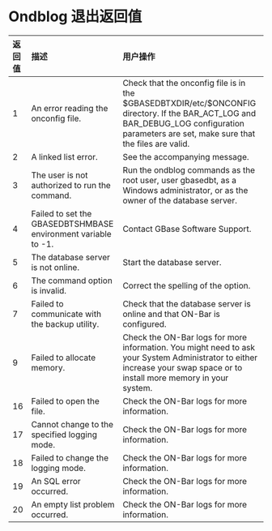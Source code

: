 # Ondblog 退出返回值  

|返回值|描述|用户操作|
|:---|:---|:---|
|1|An error reading the onconfig file.	|Check that the onconfig file is in the \$GBASEDBTXDIR/etc/\$ONCONFIG directory. If the BAR_ACT_LOG and BAR_DEBUG_LOG configuration parameters are set, make sure that the files are valid.|
|2|A linked list error.	|See the accompanying message.|
|3|The user is not authorized to run the command.	|Run the ondblog commands as the root user, user gbasedbt, as a Windows administrator, or as the owner of the database server.|
|4|Failed to set the GBASEDBTSHMBASE environment variable to -1.	|Contact GBase Software Support.|
|5|The database server is not online.	|Start the database server.|
|6|The command option is invalid.	|Correct the spelling of the option.|
|7|Failed to communicate with the backup utility.	|Check that the database server is online and that ON-Bar is configured.|
|9|Failed to allocate memory.	|Check the ON-Bar logs for more information. You might need to ask your System Administrator to either increase your swap space or to install more memory in your system.|
|16|Failed to open the file.	|Check the ON-Bar logs for more information.|
|17|Cannot change to the specified logging mode.	|Check the ON-Bar logs for more information.|
|18|Failed to change the logging mode.	|Check the ON-Bar logs for more information.|
|19|An SQL error occurred.	|Check the ON-Bar logs for more information.|
|20|An empty list problem occurred.	|Check the ON-Bar logs for more information.|